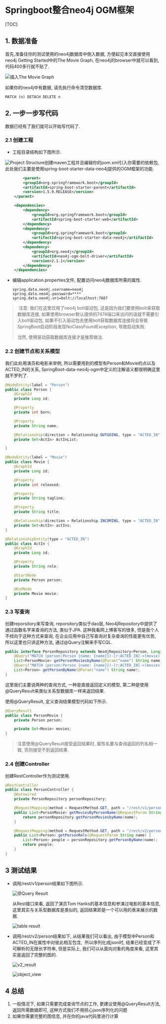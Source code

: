 

# Springboot整合neo4j OGM框架

[TOC]

## 1. 数据准备

首先,准备往你的测试使用的neo4j数据库中倒入数据, 方便起见本文直接使用neo4j Getting Started中的The Movie Graph, 在neo4j的browser中就可以看到, 代码400多行就不贴了.

![插入The Movie Graph](./pic/movie_graph.png)



如果你的neo4j中有数据, 请先执行命令清空数据库.

```
MATCH (n) DETACH DELETE n
```

## 2. 一步一步写代码

数据已经有了我们就可以开始写代码了.

### 2.1 创建工程

- 工程目录结构如下图所示.

  

![Project Structure](./pic/project_structure.png)创建maven工程并且编辑你的pom.xml引入你需要的依赖包, 此处我们主要是使用spring-boot-starter-data-neo4j提供的OGM框架的功能.

``` xml
		<parent>
        <groupId>org.springframework.boot</groupId>
        <artifactId>spring-boot-starter-parent</artifactId>
        <version>1.5.9.RELEASE</version>
    </parent>

    <dependencies>
        <dependency>
            <groupId>org.springframework.boot</groupId>
            <artifactId>spring-boot-starter-web</artifactId>
        </dependency>
        <dependency>
            <groupId>org.springframework.boot</groupId>
            <artifactId>spring-boot-starter-data-neo4j</artifactId>
        </dependency>
        <dependency>
            <groupId>org.neo4j</groupId>
            <artifactId>neo4j-ogm-bolt-driver</artifactId>
            <version>2.1.1</version>
        </dependency>
    </dependencies>
```



- 编辑application.properties文件, 配置访问neo4j数据库所需的属性.

  ```properties
  spring.data.neo4j.username=neo4j
  spring.data.neo4j.password=****
  spring.data.neo4j.uri=bolt://localhost:7687
  ```

>  注意: 我们在这里饮用了neo4j bolt驱动包, 这是因为我们要使用bolt来获取数据库连接, 如果使用browser默认提供的7474端口来访问的话就不需要引入bolt驱动包, 如果不引入驱动包去使用bolt获取数据库连接将会导致SpringBoot启动阶段发现NoClassFoundException, 导致启动失败.
>
> 当然, 使用驱动获取数据库连接才是推荐做法.

### 2.2 创建节点和关系模型

我们此处用演员和电影来举例, 所以需要用到的模型有Person和Movie的点以及ACTED_IN的关系, SpringBoot-data-neo4j-ogm中定义的注解语义都很明确这里就不罗列了.

```java
@NodeEntity(label = "Person")
public class Person {
    @GraphId
    private Long id;

    @Property
    private int born;

    @Property
    private String name;

    @Relationship(direction = Relationship.OUTGOING, type = "ACTED_IN")
    private Set<ActIn> ActInList;

}

```

```java
@NodeEntity(label = "Movie")
public class Movie {
    @GraphId
    private Long id;

    @Property
    private int released;

    @Property
    private String tagline;

    @Property
    private String title;

    @Relationship(direction = Relationship.INCOMING, type = "ACTED_IN")
    private Set<ActIn> actIns;
}
```

```java
@RelationshipEntity(type = "ACTED_IN")
public class ActIn {
    @GraphId
    private Long id;

    @Property
    private String role;

    @StartNode
    private Person person;

    @EndNode
    private Movie movie;
}
```



### 2.3 写查询

创建reporsitory来写查询, reporsitory类似于dao层, Neo4jRepository中提供了通过函数名字来查询的方法, 类似于JPA. 这种我看网上博客写的很多, 但是我个人不倾向于这种方式来查询, 在企业应用中自己写查询对复杂查询的性能更有优势, 所以这里也只讲这种方法, 通过@Query注解来手写CQL.

```java
public interface PersonRepository extends Neo4jRepository<Person, Long> {
    @Query("MATCH (person:Person {name: {name}})-[r:ACTED_IN]->(movie) RETURN person,collect(movie) as movies")
    List<PersonMovie> getPersonMoviesbyName(@Param("name") String name);
    @Query("MATCH (person:Person {name: {name}})-[r:ACTED_IN]->(movies) RETURN person,r,movies")
    List<Person> getPersonByName(@Param("name") String name);
}
```

这里我们主要说两种的查询方式, 一种是直接返回定义的模型, 第二种是使用@QueryResult来类似关系型数据库一样来返回结果.

使用@QueryResult, 定义查询结果模型代码如下所示.

```java
@QueryResult
public class PersonMovie {
    private Person person;

    private Set<Movie> movies;
}
```

> 注意使用@QueryResult接受返回结果时, 属性名要与查询返回的列名相一致, 否则接受不到返回结果.

### 2.4 创建Controller

创建RestController作为测试使用.

```java
@RestController
public class PersonController {
    @Autowired
    private PersonRepository personRepository;

    @RequestMapping(method = RequestMethod.GET, path = "/rest/v1/person")
    public List<PersonMovie> getMoviesByPersonName(@RequestParam String name) {
        return personRepository.getPersonMoviesbyName(name);
    }

    @RequestMapping(method = RequestMethod.GET, path = "/rest/v2/person")
    public List<Person> getPersonRels(@RequestParam String name) {
        List<Person> people = personRepository.getPersonByName(name);
        return people;
    }
}
```

## 3 测试结果

- 调用/rest/v1/person结果如下图所示.

  ![@Query Result](./pic/v1_result.png)

  从Rest接口来看, 返回了演员Tom Hanks的基本信息和参演过电影的基本信息, 这里其实与关系型数据库是类似的, 返回结果即是一个可以用的表来展示的数据.

  ![table result](./pic/table_result.png)

  

- 调用/rest/v2/person结果如下, 从结果我们可以看出, 由于模型中Person和ACTED_IN在属性中对彼此相互包含,  所以序列化成json时, 结果已经变成了不可解析的无限长字符串, 但是实际上, 我们可以从面向对象的角度来看, 这里其实是返回了完整的图的.

  ![v2_result](./pic/v2_result.png)

  ![object_view](/Users/zhangjiang/code/github/BlogProject/springboot_neo4j_example/pic/object_view.png)

## 4 总结

1. 一般情况下, 如果只需要完成查询节点的工作, 更建议使用@QueryResult方法, 返回所需数据即可, 这种方式我们不用担心json序列化的问题
2. 如果你需要完整的图信息, 并在你的java代码里进行计算